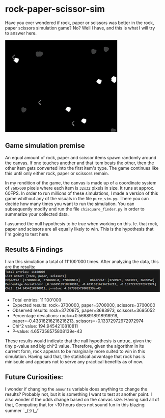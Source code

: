# rock-paper-scissor-sim
Have you ever wondered if rock, paper or scissors was better in the rock, paper scissors simulation game? No? Well I have, and this is what I will try to answer here. 

![sooo low fps lmao](game.gif)

## Game simulation premise
An equal amount of rock, paper and scissor items spawn randomly around the canvas. If one touches another and that item beats the other, then the other item gets converted into the first item's type. The game continues like this until only either rock, paper or scissors remain. 

In my rendition of the game, the canvas is made up of a coordinate system of ``760x600`` pixels where each item is ``32x32`` pixels in size. It runs at approx. 60FPS. In order to run millions of these simulations, I made a version of this game whithout any of the visuals in the file ``pure_sim.py``. There you can decide how many times you want to run the simulation. You can subsequently modify and run the file ``chisquare_finder.py`` in order to summarize your collected data.

I assumed the null hypothesis to be true when working on this. Ie. that rock, paper and scissors are all equally likely to win. This is the hypothesis that I'm going to test here.

## Results & Findings
I ran this simulation a total of 11'100'000 times. After analyzing the data, this are the results:
![Screenshot of results](chisquare_finder_21072025.png)
- Total entries: 11'100'000
- Expected results: rock=3700000, paper=3700000, scissors=3700000
- Observed results: rock=3720975, paper=3683973, scissors=3695052
- Percentage deviations: rock=+0.5668918918918918, paper=-0.43316216216216213, scissors=-0.13372972972972974
- Chi^2 value: 194.9454210810811
- P-value: 4.657358575808139e-43

These results would indicate that the null hypothesis is untrue, given the tiny p-value and big chi^2 value. Therefore, given the algorithm in its current form, rock appears to be marginally more suited to win in this simulation. Having said that, the statistical advantage that rock has is miniscule and appears not to serve any practical benefits as of now. 

## Future Curiosities: 

I wonder if changing the ``amounts`` variable does anything to change the results? Probably not, but it is something I want to test at another point. I also wonder if the odds change based on the canvas size. Having said all of that, Computing that for ~10 hours does not sound fun in this blazing summer ¯\_(ツ)_/¯